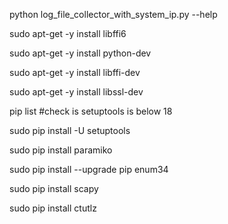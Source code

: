 python log_file_collector_with_system_ip.py --help

sudo apt-get -y install libffi6

sudo apt-get -y install python-dev

sudo apt-get -y install libffi-dev

sudo apt-get -y install libssl-dev

pip list #check is setuptools is below 18

sudo pip install -U setuptools

sudo pip install paramiko

sudo pip install --upgrade pip enum34

sudo pip install scapy

sudo pip install ctutlz



